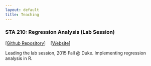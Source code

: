 ```yaml
---
layout: default
title: Teaching
---
```


<div id="pub-container">

<!-- lrpd -->
<div class="pub-main">
<h3>STA 210: Regression Analysis (Lab Session)</h3>
<p>[<a href="https://github.com/ericyewang/Duke-STA-210">Github Repository</a>]&nbsp;&nbsp;&nbsp; [<a href="http://ericyewang.github.io/Duke-STA-210/">Website</a>]&nbsp;&nbsp;&nbsp;</p>

<div class="pub-sub">
Leading the lab session, 2015 Fall @ Duke. Implementing regression analysis in R.
</div>
</div>

<!-- A new one below -->

</div>
